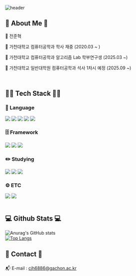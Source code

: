 <div>
  
  <!-- header -->
  ![header](https://capsule-render.vercel.app/api?type=waving&ccolor=gradient&height=400&section=header&text=ML%20개발자,%20전준혁%20입니다%20%F0%9F%A4%97)

</div>

<div>
  <!-- body -->
  <h2 align="left">👻 About Me 👻</h3>
  <p align="left">👤 전준혁</p>
  <p align="left">👤 가천대학교 컴퓨터공학과 학사 재중 (2020.03 ~ ) </p>
  <p align="left">👤 가천대학교 컴퓨터공학과 알고리즘 Lab 학부연구생 (2025.03 ~) </p>
  <p align="left">👤 가천대학교 일반대학원 컴퓨터공학과 석사 1차시 예정 (2025.09 ~) </p>

  <br>

  ## 🧑‍💻 Tech Stack 🧑‍💻
  
  ### 🤟 Language
  <!--Python-->
  <img src="https://img.shields.io/badge/Python-3776AB?style=flat-square&logo=Python&logoColor=white"/>
  <!--Node.js-->
  <img src="https://img.shields.io/badge/Node.js-5FA04E?style=flat-square&logo=Node.js&logoColor=white"/>
  <!--JavaScript-->
  <img src="https://img.shields.io/badge/JavaScript-F7DF1E?style=flat-square&logo=JavaScript&logoColor=white"/>
  <!--HTML5-->
  <img src="https://img.shields.io/badge/HTML5-E34F26?style=flat-square&logo=HTML5&logoColor=white"/>
  <!--CSS-->
  <img src="https://img.shields.io/badge/CSS3-1572B6?style=flat-square&logo=CSS3&logoColor=white"/>
  <br>

  ### 🗄️ Framework
  <!--React-->
  <img src="https://img.shields.io/badge/React-61DAFB?style=flat-square&logo=React&logoColor=white&Color=white"/>
  <!--Vue.js-->
  <img src="https://img.shields.io/badge/Vue.js-4FC08D?style=flat-square&logo=Vue.js&logoColor=white&Color=white"/>
  <!--express-->
  <img src="https://img.shields.io/badge/Express.js-000000?style=flat-square&logo=Express.js&logoColor=white&Color=white"/>
  <br/>

  ### ✏️ Studying 
  <!--TensorFlow-->
  <img src="https://img.shields.io/badge/TensorFlow-FF6F00?style=flat-square&logo=TensorFlow&logoColor=white"/>
  <!--PyTorch-->
  <img src="https://img.shields.io/badge/PyTorch-EE4C2C?style=flat-square&logo=PyTorch&logoColor=white"/>
  <!--Keras-->
  <img src="https://img.shields.io/badge/Keras-D00000?style=flat-square&logo=Keras&logoColor=white"/>
  <br>

  ### ⚙️ ETC
  <!--Amazon AWS-->
  <img src="https://img.shields.io/badge/Amazon AWS-232F3E?style=flat-square&logo=Amazon AWS&logoColor=white"/>
  <!--MySQL-->
  <img src="https://img.shields.io/badge/MySQL-4479A1?style=flat-square&logo=MySQL&logoColor=white"/>
  <br/>
  <br/>

  ## 💻 Github Stats 💻
  ![Anurag's GitHub stats](https://github-readme-stats.vercel.app/api?username=jeonjunhyeokk&show_icons=true&theme=radical)
  <br />
  [![Top Langs](https://github-readme-stats.vercel.app/api/top-langs/?username=jeonjunhyeokk)](https://github.com/anuraghazra/github-readme-stats)
  <br />

  ## 🤙 Contact 🤙
  
  ### 
  📬 E-mail : cjh6886@gachon.ac.kr <br/>
  
  


</div>
